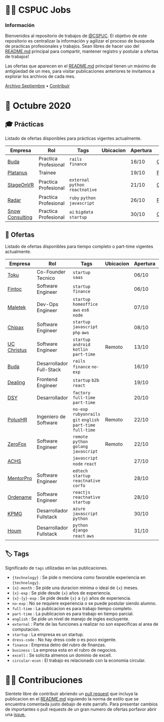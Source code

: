 # 👨‍🔧️ CSPUC Jobs

### Información

Bienvenidos al repositorio de trabajos de [@CSPUC](https://github.com/cspuc). El objetivo de este repositorio es centralizar la información y agilizar el proceso de busqueda de practicas profesionales y trabajos. Sean libres de hacer uso del [README.md](README.md) principal para compartir, mantener registro y postular a ofertas de trabajos! 

Las ofertas que aparecen en el [README.md](README.md) principal tienen un máximo de antigüedad de un mes, para visitar publicaciones anteriores te invitamos a explorar los archivos de cada mes. 

[Archivo Septiembre](septiembre20) • [Contribuir](https://github.com/cspuc/jobs#contribuciones)


# 🌺 Octubre 2020 

## 🎓 Prácticas

Listado de ofertas disponibles para prácticas vigentes actualmente.

| Empresa  |  Rol |  Tags | Ubicacion | Apertura | Link |
|-|-|-|-|-|-|
|[Buda](https://www.buda.com/chile)| Practica Profesional | `rails` `finance` | | 16/10 |[Contactar](mailto:a@buda.com) |
|[Platanus](https://platan.us/)| Trainee |  | | 19/10 |[Postular](https://platan.us/jobs) |
|[StageOnVR](https://stageonvr.cl/)| Practica Profesional | `external` `python` `reactnative`  |   | 21/10 | [Contactar](mailto:nrburgos@stageonvr.cl) |
|[Radar](https://radarescolar.cl/)| Practica Profesional | `ruby` `python` `javascript`  |   | 26/10 | [Postular](https://www.getonbrd.com/empleos/programacion/full-stack-developer-radar-escolar-santiago) |
|[Snow Consulting](https://snowconsulting.cl/)| Practica Profesional | `ai` `bigdata` `startup` |   | 30/10 | [Contactar](mailto:contacto@snowconsulting.cl) |



## 💼 Ofertas

Listado de ofertas disponibles para tiempo completo o part-time vigentes actualmente.

| Empresa  |  Rol |  Tags | Ubicacion | Apertura | Link |
|-|-|-|-|-|-|
|[Toku](https://toku.cl/)| Co-Founder Tecnico | `startup` `saas` |   | 06/10 | [Contactar](mailto:francisca@toku.cl) |
|[Fintoc](https://fintoc.com/)| Software Engineer | `startup` `finance` |   | 06/10 | [Postular](https://blog.fintoc.com/la-oportunidad/) |
|[Maletek](https://maletek.cl/)| Dev-Ops Engineer | `startup` `homeoffice` `aws` `es6` `node` |   | 07/10 | [Postular](https://linkedin.com/company/maletek) |
|[Chipax](https://chipax.com/)| Software Engineer | `startup` `javascript` `php` `aws` |   | 08/10 | [Contactar](mailto:francois@chipax.com) |
|[UC Christus](https://www.ucchristus.cl/)| Software Engineer | `startup` `android` `kotlin` `part-time` |  Remoto | 13/10 | [Contactar](mailto:mbergoei@ucchristus.cl) |
|[Buda](https://www.buda.com/chile)| Desarrollador Full-Stack | `rails` `finance` `no-exp` |  | 16/10 | [Postular](https://www.buda.com/trabaja-en-buda/desarrollador-full-stack/) |
|[Dealing](https://dealingapp.com/)| Frontend Engineer | `startup` `b2b` `react`  |   | 19/10 | [Contactar](mailto:coco@dealingapp.com) |
|[DSY](https://dsy.cl/)| Desarrollador | `factory` `full-time` `part-time`  |   | 20/10 | [Contactar](mailto:matias.castro+postulacion@dsy.cl) |
|[PoluxHR](poluxhr.com)| Ingeniero de Software | `no-exp` `rubyonrails` `git` `english` `part-time` `full-time` | Remoto | 22/10 | [Contactar](mailto:martin.acuna@poluxhr.com) |
|[ZeroFox](https://zerofox.com/)|  Software Engineer | `remote` `python` `golang` `javascript` | Remoto | 22/10 | [Contactar](mailto:federicovidela@protonmail.com) |
|[ACHS](https://achs.cl/)|  | `javascript` `node` `react`  |   | 27/10 | [Contactar](mailto:tawulflm@achs.cl) |
|[MentorPro](https://mentorpro.cl/)| Software Engineer | `edtech` `startup` `reactnative` `corfo`  |   | 28/10 | [Contactar](mailto:cecilia@mentorpro.cl) |
|[Ordename](https://ordename.cl/)| Software Engineer | `reactjs` `reactnative` `startup`  |   | 28/10 | [Contactar](mailto:bceppi@ordename.cl) |
|[KPMG](https://home.kpmg/)| Desarrollador Fullstack | `azure` `javascript` `python`  |   | 30/10 | [Contactar](https://t.me/vjaguilera) |
|[Houm](https://houm.com/)| Desarrollador Fullstack | `python` `django` `react` `aws`  |   | 31/10 | [Contactar](mailto:talent@houm.com) |



## 🏷️ Tags

Significado de `tags` utilizadas en las publicaciones.

- `{technology}` : Se pide o menciona como favorable experiencia en `{technology}`.
- `{x}-month` : Se pide una duracion minima o ideal de `{x}` meses.
- `{x}-exp` : Se pide desde `{x}` años de experiencia.
- `{x}-{y}-exp` : Se pide desde `{x}` a `{y}` años de experiencia.
- `no-exp` : No se requiere experiencia o se puede postular siendo alumno.
- `full-time` : La publicacion es para trabajo tiempo completo.
- `part-time` : La publicacion es para trabajo en tiempo parcial.
- `english` : Se pide un nivel de manejo de ingles excluyente.
- `external` : Parte de las funciones a realizar no son especificas al area de computacion.
- `startup` : La empresa es un startup.
- `dress-code` : No hay dress code o es poco exigente.
- `finance` : Empresa detro del rubro de finanzas.
- `business` : La empresa esta en el rubro de negocios.
- `excell` : Se solicita almenos un dominio de excell.
- `circular-econ` : El trabajo es relacionado con la economia circular.

# 👨‍🔧️ Contribuciones

Sientete libre de contribuir abriendo un [pull request](https://github.com/cspuc/jobs/pulls) que incluya la publicacion en el [README.md](README.md) siguiendo la norma de estilo que se encuentra comentada justo debajo de este parrafo. Para presentar cambios de importantes o pull requests de un gran numero de ofertas porfavor abrir una [issue.](issues)

<!-- Begin Template  -->
<!-- |[Nombre](link)| rol | `tags`  | Ubicacion | dia/mes | [Postular](link) | -->
<!-- End Template  -->
